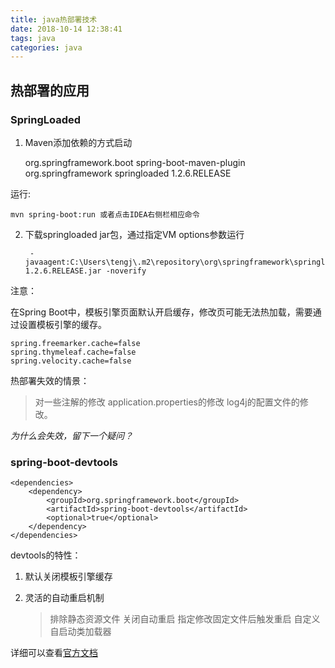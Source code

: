 ```yaml
---
title: java热部署技术
date: 2018-10-14 12:38:41
tags: java
categories: java
---
```



## 热部署的应用 ##

### SpringLoaded ###

1. Maven添加依赖的方式启动

	<plugin>
	    <groupId>org.springframework.boot</groupId>
	    <artifactId>spring-boot-maven-plugin</artifactId>
	    <dependencies>
	        <dependency>
	        <groupId>org.springframework</groupId>
	        <artifactId>springloaded</artifactId>
	        <version>1.2.6.RELEASE</version>
	        </dependency>
	    </dependencies>
	</plugin>

运行:

	mvn spring-boot:run 或者点击IDEA右侧栏相应命令

2. 下载springloaded jar包，通过指定VM options参数运行

		-javaagent:C:\Users\tengj\.m2\repository\org\springframework\springloaded\1.2.6.RELEASE\springloaded-1.2.6.RELEASE.jar -noverify

注意：

在Spring Boot中，模板引擎页面默认开启缓存，修改页可能无法热加载，需要通过设置模板引擎的缓存。

	spring.freemarker.cache=false
	spring.thymeleaf.cache=false
	spring.velocity.cache=false

热部署失效的情景：

> 对一些注解的修改
> application.properties的修改
> log4j的配置文件的修改。

*为什么会失效，留下一个疑问？*


### spring-boot-devtools ###

	<dependencies>
	    <dependency>
	        <groupId>org.springframework.boot</groupId>
	        <artifactId>spring-boot-devtools</artifactId>
	        <optional>true</optional>
	    </dependency>
	</dependencies>

devtools的特性：

1. 默认关闭模板引擎缓存
2. 灵活的自动重启机制

	> 排除静态资源文件
	> 关闭自动重启
	> 指定修改固定文件后触发重启
	> 自定义自启动类加载器

详细可以查看[官方文档](https://howtodoinjava.com/spring-boot2/developer-tools-module-tutorial/)